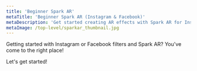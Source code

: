 ```yaml
---
title: 'Beginner Spark AR'
metaTitle: 'Beginner Spark AR (Instagram & Facebook)'
metaDescription: 'Get started creating AR effects with Spark AR for Instagram and Facebook'
metaImage: /top-level/sparkar_thumbnail.jpg
---
```


Getting started with Instagram or Facebook filters and Spark AR? You've come to the right place!

Let's get started!
